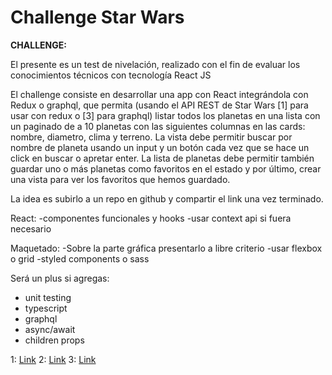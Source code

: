 # Challenge Star Wars 

**CHALLENGE:**

El presente es un test de nivelación, realizado con el fin de evaluar los conocimientos técnicos con tecnología React JS

El challenge consiste en desarrollar una app con React integrándola con Redux o graphql, que permita (usando el API REST de Star Wars [1] para usar con redux o [3] para graphql) listar todos los planetas en una lista con un paginado de a 10 planetas con las siguientes columnas en las cards: nombre, diametro, clima y terreno.
La vista debe permitir buscar por nombre de planeta usando un input y un botón cada vez que se hace un click en buscar o apretar enter.
La lista de planetas debe permitir también guardar uno o más planetas como favoritos en el estado y por último, crear una vista para ver los favoritos que hemos guardado.

La idea es subirlo a un repo en github y compartir el link una vez terminado.

React: 
-componentes funcionales y hooks
-usar context api si fuera necesario

Maquetado: 
-Sobre la parte gráfica presentarlo a libre criterio
-usar flexbox o grid
-styled components o sass

Será un plus si agregas:
- unit testing
- typescript
- graphql
- async/await 
- children props

1: [Link](https://swapi.dev/documentation)
2: [Link](https://swapi.dev/documentation#search)
3: [Link](https://graphql.org/swapi-graphql/)
